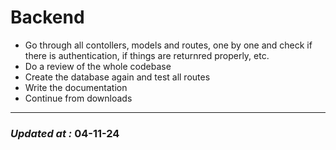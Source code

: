 # Backend

- Go through all contollers, models and routes, one by one and check if there is authentication, if things are returnred properly, etc.
- Do a review of the whole codebase
- Create the database again and test all routes
- Write the documentation
- Continue from downloads

---

### **_Updated at :_** 04-11-24
